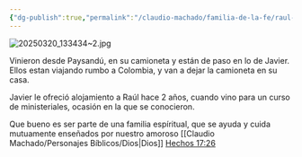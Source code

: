 ```yaml
---
{"dg-publish":true,"permalink":"/claudio-machado/familia-de-la-fe/raul-y-nancy-hermanos-de-paysandu/"}
---
```


![20250320_133434~2.jpg](/img/user/Personal/Im%C3%A1genes/20250320_133434~2.jpg)

Vinieron desde Paysandú, en su camioneta y están de paso en lo de Javier. Ellos estan viajando rumbo a Colombia, y van a dejar la camioneta en su casa. 

Javier le ofreció alojamiento a Raúl hace 2 años, cuando vino para un curso de ministeriales, ocasión en la que se conocieron.

Que bueno es ser parte de una familia espíritual, que se ayuda y cuida mutuamente enseñados por nuestro amoroso [[Claudio Machado/Personajes Bíblicos/Dios\|Dios]] [Hechos 17:26](https://wol.jw.org/es/wol/b/r4/lp-s/nwtsty/44/17#v=44:17:26) 




